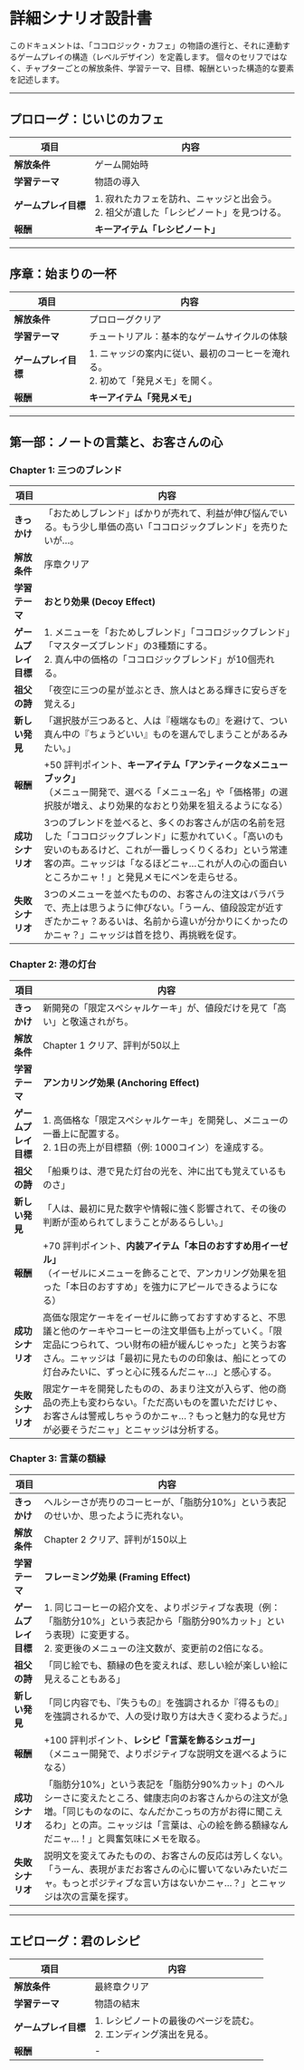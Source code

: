 # 詳細シナリオ設計書

このドキュメントは、「ココロジック・カフェ」の物語の進行と、それに連動するゲームプレイの構造（レベルデザイン）を定義します。
個々のセリフではなく、チャプターごとの解放条件、学習テーマ、目標、報酬といった構造的な要素を記述します。

---

## プロローグ：じいじのカフェ

| 項目 | 内容 |
| --- | --- |
| **解放条件** | ゲーム開始時 |
| **学習テーマ** | 物語の導入 |
| **ゲームプレイ目標** | 1. 寂れたカフェを訪れ、ニャッジと出会う。<br>2. 祖父が遺した「レシピノート」を見つける。 |
| **報酬** | **キーアイテム「レシピノート」** |

---

## 序章：始まりの一杯

| 項目 | 内容 |
| --- | --- |
| **解放条件** | プロローグクリア |
| **学習テーマ** | チュートリアル：基本的なゲームサイクルの体験 |
| **ゲームプレイ目標** | 1. ニャッジの案内に従い、最初のコーヒーを淹れる。<br>2. 初めて「発見メモ」を開く。 |
| **報酬** | **キーアイテム「発見メモ」** |

---

## 第一部：ノートの言葉と、お客さんの心

### Chapter 1: 三つのブレンド

| 項目 | 内容 |
| --- | --- |
| **きっかけ** | 「おためしブレンド」ばかりが売れて、利益が伸び悩んでいる。もう少し単価の高い「ココロジックブレンド」を売りたいが…。 |
| **解放条件** | 序章クリア |
| **学習テーマ** | **おとり効果 (Decoy Effect)** |
| **ゲームプレイ目標** | 1. メニューを「おためしブレンド」「ココロジックブレンド」「マスターズブレンド」の3種類にする。<br>2. 真ん中の価格の「ココロジックブレンド」が10個売れる。 |
| **祖父の詩** | 「夜空に三つの星が並ぶとき、旅人はとある輝きに安らぎを覚える」 |
| **新しい発見** | 「選択肢が三つあると、人は『極端なもの』を避けて、つい真ん中の『ちょうどいい』ものを選んでしまうことがあるみたい。」 |
| **報酬** | +50 評判ポイント、**キーアイテム「アンティークなメニューブック」**<br>（メニュー開発で、選べる「メニュー名」や「価格帯」の選択肢が増え、より効果的なおとり効果を狙えるようになる） |
| **成功シナリオ** | 3つのブレンドを並べると、多くのお客さんが店の名前を冠した「ココロジックブレンド」に惹かれていく。「高いのも安いのもあるけど、これが一番しっくりくるわ」という常連客の声。ニャッジは「なるほどニャ…これが人の心の面白いところかニャ！」と発見メモにペンを走らせる。 |
| **失敗シナリオ** | 3つのメニューを並べたものの、お客さんの注文はバラバラで、売上は思うように伸びない。「うーん、値段設定が近すぎたかニャ？あるいは、名前から違いが分かりにくかったのかニャ？」ニャッジは首を捻り、再挑戦を促す。 |

### Chapter 2: 港の灯台

| 項目 | 内容 |
| --- | --- |
| **きっかけ** | 新開発の「限定スペシャルケーキ」が、値段だけを見て「高い」と敬遠されがち。 |
| **解放条件** | Chapter 1 クリア、評判が50以上 |
| **学習テーマ** | **アンカリング効果 (Anchoring Effect)** |
| **ゲームプレイ目標** | 1. 高価格な「限定スペシャルケーキ」を開発し、メニューの一番上に配置する。<br>2. 1日の売上が目標額（例: 1000コイン）を達成する。 |
| **祖父の詩** | 「船乗りは、港で見た灯台の光を、沖に出ても覚えているものさ」 |
| **新しい発見** | 「人は、最初に見た数字や情報に強く影響されて、その後の判断が歪められてしまうことがあるらしい。」 |
| **報酬** | +70 評判ポイント、**内装アイテム「本日のおすすめ用イーゼル」**<br>（イーゼルにメニューを飾ることで、アンカリング効果を狙った「本日のおすすめ」を強力にアピールできるようになる） |
| **成功シナリオ** | 高価な限定ケーキをイーゼルに飾っておすすめすると、不思議と他のケーキやコーヒーの注文単価も上がっていく。「限定品につられて、つい財布の紐が緩んじゃった」と笑うお客さん。ニャッジは「最初に見たものの印象は、船にとっての灯台みたいに、ずっと心に残るんだニャ…」と感心する。 |
| **失敗シナリオ** | 限定ケーキを開発したものの、あまり注文が入らず、他の商品の売上も変わらない。「ただ高いものを置いただけじゃ、お客さんは警戒しちゃうのかニャ…？もっと魅力的な見せ方が必要そうだニャ」とニャッジは分析する。 |

### Chapter 3: 言葉の額縁

| 項目 | 内容 |
| --- | --- |
| **きっかけ** | ヘルシーさが売りのコーヒーが、「脂肪分10%」という表記のせいか、思ったように売れない。 |
| **解放条件** | Chapter 2 クリア、評判が150以上 |
| **学習テーマ** | **フレーミング効果 (Framing Effect)** |
| **ゲームプレイ目標** | 1. 同じコーヒーの紹介文を、よりポジティブな表現（例：「脂肪分10%」という表記から「脂肪分90%カット」という表現）に変更する。<br>2. 変更後のメニューの注文数が、変更前の2倍になる。 |
| **祖父の詩** | 「同じ絵でも、額縁の色を変えれば、悲しい絵が楽しい絵に見えることもある」 |
| **新しい発見** | 「同じ内容でも、『失うもの』を強調されるか『得るもの』を強調されるかで、人の受け取り方は大きく変わるようだ。」 |
| **報酬** | +100 評判ポイント、**レシピ「言葉を飾るシュガー」**<br>（メニュー開発で、よりポジティブな説明文を選べるようになる） |
| **成功シナリオ** | 「脂肪分10%」という表記を「脂肪分90%カット」のヘルシーさに変えたところ、健康志向のお客さんからの注文が急増。「同じものなのに、なんだかこっちの方がお得に聞こえるわ」との声。ニャッジは「言葉は、心の絵を飾る額縁なんだニャ…！」と興奮気味にメモを取る。 |
| **失敗シナリオ** | 説明文を変えてみたものの、お客さんの反応は芳しくない。「うーん、表現がまだお客さんの心に響いてないみたいだニャ。もっとポジティブな言い方はないかニャ…？」とニャッジは次の言葉を探す。 |

---

## エピローグ：君のレシピ

| 項目 | 内容 |
| --- | --- |
| **解放条件** | 最終章クリア |
| **学習テーマ** | 物語の結末 |
| **ゲームプレイ目標** | 1. レシピノートの最後のページを読む。<br>2. エンディング演出を見る。 |
| **報酬** | - |
